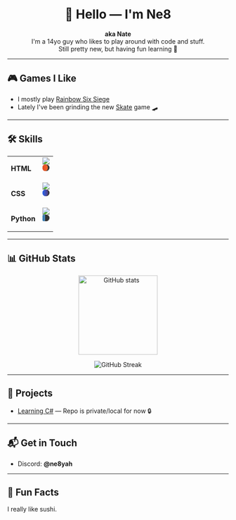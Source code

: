 <h1 align="center">👋 Hello — I'm Ne8</h1>

<p align="center">
  <b>aka Nate</b><br>
  I'm a 14yo guy who likes to play around with code and stuff.<br>
  Still pretty new, but having fun learning 🚀
</p>

---

<h2>🎮 Games I Like</h2>

- I mostly play <a href="https://www.ubisoft.com/en-us/game/rainbow-six/siege">Rainbow Six Siege</a>  
- Lately I've been grinding the new <a href="https://store.steampowered.com/app/3354750/skate/">Skate</a> game 🛹

---

<h2>🛠 Skills</h2>

<table>
  <tr>
    <td><b>HTML</b></td>
    <td>
      <img src="https://img.shields.io/badge/Level-75%25-e34c26?style=for-the-badge&logo=html5&logoColor=white" />
      <div style="background:#333; border-radius:8px; width:100%; height:15px;">
        <div style="background:linear-gradient(90deg,#e34c26,#f06529); height:100%; width:75%; border-radius:8px;"></div>
      </div>
      <br>
      
 
  </tr>
  <tr>
    <td><b>CSS</b></td>
    <td>
      <img src="https://img.shields.io/badge/Level-80%25-2965f1?style=for-the-badge&logo=css3&logoColor=white" />
      <div style="background:#333; border-radius:8px; width:100%; height:15px;">
        <div style="background:linear-gradient(90deg,#2965f1,#563d7c); height:100%; width:80%; border-radius:8px;"></div>
      </div>
      <br>
      
   
  </tr>
  <tr>
    <td><b>Python</b></td>
    <td>
      <img src="https://img.shields.io/badge/Level-40%25-3776ab?style=for-the-badge&logo=python&logoColor=white" />
      <div style="background:#333; border-radius:8px; width:100%; height:15px;">
        <div style="background:linear-gradient(90deg,#3776ab,#4b8bbe); height:100%; width:40%; border-radius:8px;"></div>
      </div>
      <br>
      
 
  </tr>
  <tr>
</table>

---

<h2>📊 GitHub Stats</h2>

<p align="center">
  <img src="https://github-readme-stats.vercel.app/api?username=Ne8yah&show_icons=true&theme=tokyonight" alt="GitHub stats" height="180"/>
</p>

<p align="center">
  <img src="https://streak-stats.demolab.com?user=Ne8yah&theme=tokyonight&hide_border=true" alt="GitHub Streak"/>
</p>



---

<h2>📂 Projects</h2>

- <a href="https://github.com/Ne8yah/">Learning C#</a> — Repo is private/local for now 🔒

---

<h2>📬 Get in Touch</h2>

- Discord: **@ne8yah**

---

<h2>🍣 Fun Facts</h2>

<p>
  I really like sushi.
</p>

